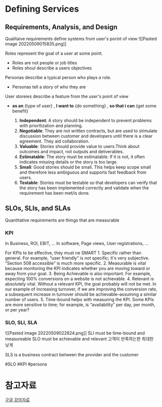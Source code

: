 # Defining Services
## Requirements, Analysis, and Design

Qualitaive requirements define systems from user's porint of view
![[Pasted image 20220509015835.png]]


Roles represent the goal of a user at some point.
 - Roles are not people or job titles
 - Roles shoul describe a users objectives

Personas describe a typical person who plays a role.
- Personas tell a story of who they are

User storeies describe a feature from the user's point of view
- **as an** {type of user} , **I want to** {do something} , **so that i can** {get some benefit} 
  
    1. **Independent**: A story should be independent to prevent problems with prioritization and planning. 
    2. **Negotiable**: They are not written contracts, but are used to stimulate discussion between customer and developers until there is a clear agreement. They aid collaboration. 
    3. **Valuable**: Stories should provide value to users.Think about outcomes and impact, not outputs and deliverables.
    4. **Estimatable**: The story must be estimatable. If it is not, it often indicates missing details or the story is too large. 
    5. **Small**: Good stories should be small. This helps keep scope small and therefore less ambiguous and supports fast feedback from users.
    6. **Testable**: Stories must be testable so that developers can verify that the story has been implemented correctly and validate when the requirement has been met/is done.

## SLOs, SLIs, and SLAs
 Quantitative requirements are things that are measurable

### KPI
  In Business, ROI, EBIT, ...
  In software, Page views, User registrations, ...


 For KPIs to be effective, they must ne SMART
    1. Specific rather than general. For example, “user friendly” is not specific; it's very subjective. “Section 508 accessible” is much more specific. 
    2. Measurable is vital because monitoring the KPI indicates whether you are moving toward or away from your goal. 
    3. Being Achievable is also important. For example, expecting 100% conversions on a website is not achievable.
    4. Relevant is absolutely vital. Without a relevant KPI, the goal probably will not be met. In our example of increasing turnover, if we are improving the conversion rate, a subsequent increase in turnover should be achievable–assuming a similar number of users.
    5. Time-bound helps with measuring the KPI. Some KPIs are more sensitive to time; for example, is “availability” per day, per month, or per year?

### SLO, SLI, SLA
![[Pasted image 20220509022824.png]]
 SLI must be time-bound and measureable
 SLO must be achievable and relevant
    고객이 만족하는한 최대한 낮게

 SLS is a business contract between the provider and the customer

  
#SLO #KPI #persona

# 참고자료
[구글 강의자료](https://storage.googleapis.com/cloud-training/archdp/v2.0/OnDemand/01%20Defining%20Services.pdf)
